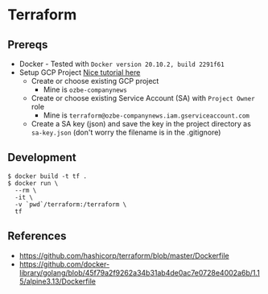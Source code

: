 # Terraform

## Prereqs
* Docker - Tested with `Docker version 20.10.2, build 2291f61`
* Setup GCP Project [Nice tutorial here](https://cloud.google.com/community/tutorials/getting-started-on-gcp-with-terraform)
  * Create or choose existing GCP project
    * Mine is `ozbe-companynews`
  * Create or choose existing Service Account (SA) with `Project Owner` role
    * Mine is `terraform@ozbe-companynews.iam.gserviceaccount.com`
  * Create a SA key (json) and save the key in the project directory as `sa-key.json` (don't worry the filename is in the .gitignore)

## Development

```
$ docker build -t tf .
$ docker run \
  --rm \
  -it \
  -v `pwd`/terraform:/terraform \
  tf
```

## References
* https://github.com/hashicorp/terraform/blob/master/Dockerfile
* https://github.com/docker-library/golang/blob/45f79a2f9262a34b31ab4de0ac7e0728e4002a6b/1.15/alpine3.13/Dockerfile